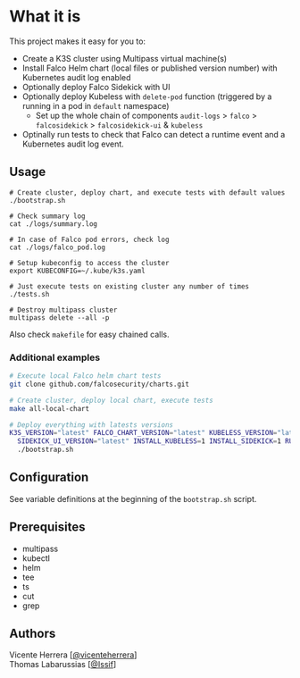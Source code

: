 # What it is

This project makes it easy for you to:
* Create a K3S cluster using Multipass virtual machine(s)
* Install Falco Helm chart (local files or published version number) with Kubernetes audit log enabled
* Optionally deploy Falco Sidekick with UI
* Optionally deploy Kubeless with `delete-pod` function (triggered by a running in a pod in `default` namespace)
  * Set up the whole chain of components `audit-logs` > `falco` > `falcosidekick` > `falcosidekick-ui` & `kubeless`
* Optinally run tests to check that Falco can detect a runtime event and a Kubernetes audit log event.

## Usage

```shell
# Create cluster, deploy chart, and execute tests with default values
./bootstrap.sh

# Check summary log
cat ./logs/summary.log

# In case of Falco pod errors, check log
cat ./logs/falco_pod.log

# Setup kubeconfig to access the cluster 
export KUBECONFIG=~/.kube/k3s.yaml

# Just execute tests on existing cluster any number of times
./tests.sh

# Destroy multipass cluster
multipass delete --all -p
```

Also check `makefile` for easy chained calls.

### Additional examples

```bash
# Execute local Falco helm chart tests
git clone github.com/falcosecurity/charts.git

# Create cluster, deploy local chart, execute tests
make all-local-chart
```

```bash
# Deploy everything with latests versions
K3S_VERSION="latest" FALCO_CHART_VERSION="latest" KUBELESS_VERSION="latest" \
  SIDEKICK_UI_VERSION="latest" INSTALL_KUBELESS=1 INSTALL_SIDEKICK=1 RUN_TESTS=1 \
  ./bootstrap.sh
```

## Configuration

See variable definitions at the beginning of the `bootstrap.sh` script.

## Prerequisites

* multipass
* kubectl
* helm
* tee
* ts
* cut
* grep

## Authors

Vicente Herrera [[@vicenteherrera](https://github.com/)]  
Thomas Labarussias [[@Issif](https://github.com/Issif)]
